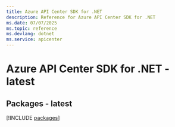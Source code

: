 ```yaml
---
title: Azure API Center SDK for .NET
description: Reference for Azure API Center SDK for .NET
ms.date: 07/07/2025
ms.topic: reference
ms.devlang: dotnet
ms.service: apicenter
---
```

# Azure API Center SDK for .NET - latest
## Packages - latest
[!INCLUDE [packages](api-center-index.md)]